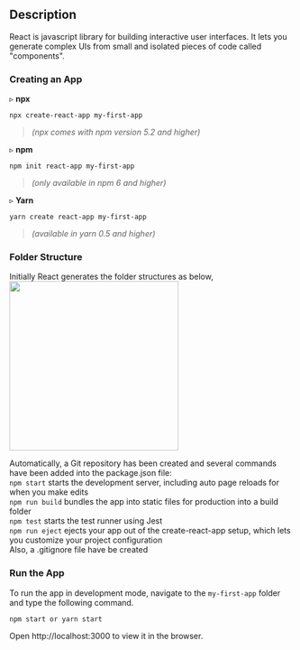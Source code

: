 
## Description
React is javascript library for building interactive user interfaces.
It lets you generate complex UIs from small and isolated pieces of code called "components".

### Creating an App 
 &#9657; **npx** 
``` terminal
npx create-react-app my-first-app   
```
> *(npx comes with npm version 5.2 and higher)*

&#9657; **npm**
``` terminal
npm init react-app my-first-app
```
> *(only available in npm 6 and higher)*

&#9657; **Yarn**
``` terminal
yarn create react-app my-first-app
```
> *(available in yarn 0.5 and higher)*

### Folder Structure 
Initially React generates the folder structures as below, </br>
 <img src="https://user-images.githubusercontent.com/47861774/57167569-f8df4700-6e1d-11e9-985d-34b10b819a9f.png" height=300px width=300px>
 
 Automatically, a Git repository has been created and several commands have been added into the package.json file:<br>
```npm start``` starts the development server, including auto page reloads for when you make edits<br>
```npm run build``` bundles the app into static files for production into a build folder<br>
```npm test``` starts the test runner using Jest<br>
```npm run eject``` ejects your app out of the create-react-app setup, which lets you customize your project configuration<br>
Also, a .gitignore file have be created

 
 ### Run the App
 To run the app in development mode, navigate to the `my-first-app` folder and type the following command.
 
 
 ``` terminal 
 npm start or yarn start
 ```
 Open http://localhost:3000 to view it in the browser.
 
 

 

 

 
 
 
